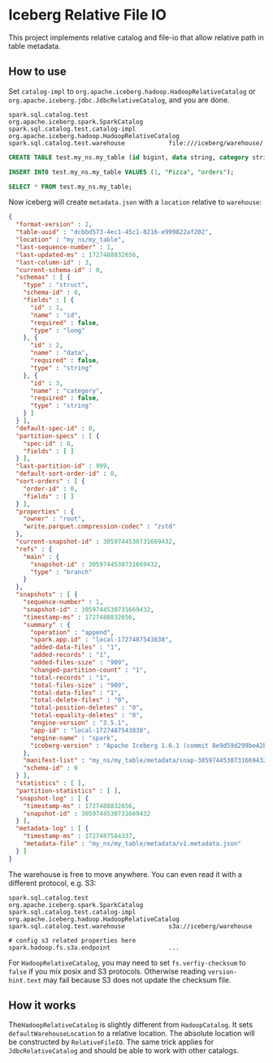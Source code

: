 # Iceberg Relative File IO
This project implements relative catalog and file-io that allow relative path in table metadata.

## How to use
Set `catalog-impl` to `org.apache.iceberg.hadoop.HadoopRelativeCatalog` or `org.apache.iceberg.jdbc.JdbcRelativeCatalog`, and you are done.

```
spark.sql.catalog.test                      org.apache.iceberg.spark.SparkCatalog
spark.sql.catalog.test.catalog-impl         org.apache.iceberg.hadoop.HadoopRelativeCatalog
spark.sql.catalog.test.warehouse            file:///iceberg/warehouse/
```

```SQL
CREATE TABLE test.my_ns.my_table (id bigint, data string, category string);

INSERT INTO test.my_ns.my_table VALUES (1, "Pizza", "orders");

SELECT * FROM test.my_ns.my_table;
```

Now iceberg will create `metadata.json` with a `location` relative to `warehouse`:

```json
{
  "format-version" : 2,
  "table-uuid" : "dcbbd573-4ec1-45c1-8216-e999822af202",
  "location" : "my_ns/my_table",
  "last-sequence-number" : 1,
  "last-updated-ms" : 1727488832656,
  "last-column-id" : 3,
  "current-schema-id" : 0,
  "schemas" : [ {
    "type" : "struct",
    "schema-id" : 0,
    "fields" : [ {
      "id" : 1,
      "name" : "id",
      "required" : false,
      "type" : "long"
    }, {
      "id" : 2,
      "name" : "data",
      "required" : false,
      "type" : "string"
    }, {
      "id" : 3,
      "name" : "category",
      "required" : false,
      "type" : "string"
    } ]
  } ],
  "default-spec-id" : 0,
  "partition-specs" : [ {
    "spec-id" : 0,
    "fields" : [ ]
  } ],
  "last-partition-id" : 999,
  "default-sort-order-id" : 0,
  "sort-orders" : [ {
    "order-id" : 0,
    "fields" : [ ]
  } ],
  "properties" : {
    "owner" : "root",
    "write.parquet.compression-codec" : "zstd"
  },
  "current-snapshot-id" : 3059744530731669432,
  "refs" : {
    "main" : {
      "snapshot-id" : 3059744530731669432,
      "type" : "branch"
    }
  },
  "snapshots" : [ {
    "sequence-number" : 1,
    "snapshot-id" : 3059744530731669432,
    "timestamp-ms" : 1727488832656,
    "summary" : {
      "operation" : "append",
      "spark.app.id" : "local-1727487543838",
      "added-data-files" : "1",
      "added-records" : "1",
      "added-files-size" : "909",
      "changed-partition-count" : "1",
      "total-records" : "1",
      "total-files-size" : "909",
      "total-data-files" : "1",
      "total-delete-files" : "0",
      "total-position-deletes" : "0",
      "total-equality-deletes" : "0",
      "engine-version" : "3.5.1",
      "app-id" : "local-1727487543838",
      "engine-name" : "spark",
      "iceberg-version" : "Apache Iceberg 1.6.1 (commit 8e9d59d299be42b0bca9461457cd1e95dbaad086)"
    },
    "manifest-list" : "my_ns/my_table/metadata/snap-3059744530731669432-1-32469e92-4bc7-4e6f-84b0-9df009dfa743.avro",
    "schema-id" : 0
  } ],
  "statistics" : [ ],
  "partition-statistics" : [ ],
  "snapshot-log" : [ {
    "timestamp-ms" : 1727488832656,
    "snapshot-id" : 3059744530731669432
  } ],
  "metadata-log" : [ {
    "timestamp-ms" : 1727487584337,
    "metadata-file" : "my_ns/my_table/metadata/v1.metadata.json"
  } ]
}
```

The warehouse is free to move anywhere. You can even read it with a different protocol, e.g. S3:

```
spark.sql.catalog.test                      org.apache.iceberg.spark.SparkCatalog
spark.sql.catalog.test.catalog-impl         org.apache.iceberg.hadoop.HadoopRelativeCatalog
spark.sql.catalog.test.warehouse            s3a://iceberg/warehouse

# config s3 related properties here
spark.hadoop.fs.s3a.endpoint                ...
```

For `HadoopRelativeCatalog`, you may need to set `fs.verfiy-checksum` to `false` if you mix posix and S3 protocols.
Otherwise reading `version-hint.text` may fail because S3 does not update the checksum file.

## How it works
The`HadoopRelativeCatalog` is slightly different from `HadoopCatalog`. It sets `defaultWarehouseLocation` to a relative
location. The absolute location will be constructed by `RelativeFileIO`. The same trick applies for `JdbcRelativeCatalog`
and should be able to work with other catalogs.